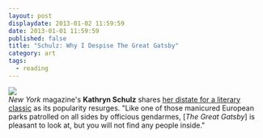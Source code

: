 ```yaml
---
layout: post
displaydate: 2013-01-02 11:59:59
date: 2013-01-01 11:59:59
published: false
title: "Schulz: Why I Despise The Great Gatsby"
category: art
tags: 
  - reading
---
```


![](http://upload.wikimedia.org/wikipedia/en/b/b0/Gatsby_1925_jacket.gif)<br>
_New York_ magazine's **Kathryn Schulz** shares <a href="http://www.vulture.com/2013/05/schulz-on-the-great-gatsby.html">her distate for a literary classic</a> as its popularity resurges. "Like one of those manicured European parks patrolled on all sides by officious gendarmes, [_The Great Gatsby_] is pleasant to look at, but you will not find any people inside." 